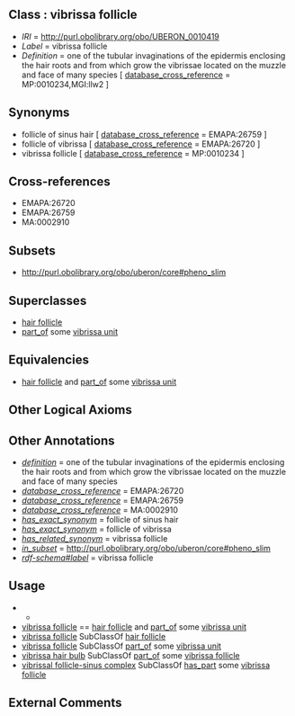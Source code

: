 
## Class : vibrissa follicle

 * *IRI* = http://purl.obolibrary.org/obo/UBERON_0010419
 * *Label* = vibrissa follicle
 * *Definition* = one of the tubular invaginations of the epidermis enclosing the hair roots and from which grow the vibrissae located on the muzzle and face of many species [ [database_cross_reference](../../ef/oboInOwl#hasDbXref.md) = MP:0010234,MGI:llw2 ]

## Synonyms

 * follicle of sinus hair [ [database_cross_reference](../../ef/oboInOwl#hasDbXref.md) = EMAPA:26759 ]
 * follicle of vibrissa [ [database_cross_reference](../../ef/oboInOwl#hasDbXref.md) = EMAPA:26720 ]
 * vibrissa follicle [ [database_cross_reference](../../ef/oboInOwl#hasDbXref.md) = MP:0010234 ]

## Cross-references

 * EMAPA:26720
 * EMAPA:26759
 * MA:0002910

## Subsets

 * http://purl.obolibrary.org/obo/uberon/core#pheno_slim

## Superclasses

 * [hair follicle](../../UBERON/73/UBERON_0002073.md)
 * [part_of](../../BFO/50/BFO_0000050.md) some [vibrissa unit](../../UBERON/33/UBERON_0011933.md)

## Equivalencies

 * [hair follicle](../../UBERON/73/UBERON_0002073.md) and [part_of](../../BFO/50/BFO_0000050.md) some [vibrissa unit](../../UBERON/33/UBERON_0011933.md)

## Other Logical Axioms


## Other Annotations

 * *[definition](../../IAO/15/IAO_0000115.md)* = one of the tubular invaginations of the epidermis enclosing the hair roots and from which grow the vibrissae located on the muzzle and face of many species
 * *[database_cross_reference](../../ef/oboInOwl#hasDbXref.md)* = EMAPA:26720
 * *[database_cross_reference](../../ef/oboInOwl#hasDbXref.md)* = EMAPA:26759
 * *[database_cross_reference](../../ef/oboInOwl#hasDbXref.md)* = MA:0002910
 * *[has_exact_synonym](../../ym/oboInOwl#hasExactSynonym.md)* = follicle of sinus hair
 * *[has_exact_synonym](../../ym/oboInOwl#hasExactSynonym.md)* = follicle of vibrissa
 * *[has_related_synonym](../../ym/oboInOwl#hasRelatedSynonym.md)* = vibrissa follicle
 * *[in_subset](../../et/oboInOwl#inSubset.md)* = http://purl.obolibrary.org/obo/uberon/core#pheno_slim
 * *[rdf-schema#label](../../el/rdf-schema#label.md)* = vibrissa follicle

## Usage

 * -
 * [vibrissa follicle](../../UBERON/19/UBERON_0010419.md) == [hair follicle](../../UBERON/73/UBERON_0002073.md) and [part_of](../../BFO/50/BFO_0000050.md) some [vibrissa unit](../../UBERON/33/UBERON_0011933.md)
 * [vibrissa follicle](../../UBERON/19/UBERON_0010419.md) SubClassOf [hair follicle](../../UBERON/73/UBERON_0002073.md)
 * [vibrissa follicle](../../UBERON/19/UBERON_0010419.md) SubClassOf [part_of](../../BFO/50/BFO_0000050.md) some [vibrissa unit](../../UBERON/33/UBERON_0011933.md)
 * [vibrissa hair bulb](../../UBERON/36/UBERON_0011936.md) SubClassOf [part_of](../../BFO/50/BFO_0000050.md) some [vibrissa follicle](../../UBERON/19/UBERON_0010419.md)
 * [vibrissal follicle-sinus complex](../../UBERON/42/UBERON_0034942.md) SubClassOf [has_part](../../BFO/51/BFO_0000051.md) some [vibrissa follicle](../../UBERON/19/UBERON_0010419.md)

## External Comments

